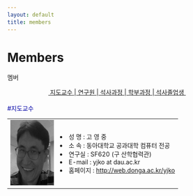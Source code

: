 ```yaml
---
layout: default
title: members
---
```

<div class="post">
	<h1 class="pageTitle">Members</h1>
	<p class="meta">멤버</p>
	<div class="linklink" style = "text-align:center;">
		<a href="#1">&nbsp;지도교수&nbsp;</a>|<a href="#2">&nbsp;연구원&nbsp;</a>|<a href="#3">&nbsp;석사과정&nbsp;</a>|<a href="#4">&nbsp;학부과정&nbsp;</a>|<a href="#5">&nbsp;석사졸업생&nbsp;</a></div>
	<br>
</div>

<div class="post">
	<a name="1"><font style = "color:#0000A5;">#지도교수</font></a>
	<table frame=void>
		<tr>
			<td><img src="/assets/img/members/yjko.jpg" width = "100px" height = "150px"></td>
			<td>
				<li>성  명 : 고 영 중</li>
				<li>소  속 : 동아대학교 공과대학 컴퓨터 전공</li>
				<li>연구실 : SF620 (구 산학협력관)</li>
				<li>E-mail : yjko at dau.ac.kr</li>
				<li>홈페이지 : <a href="http://web.donga.ac.kr/yjko" target="_blank">http://web.donga.ac.kr/yjko</a></li>
			</td>
		</tr>
	</table>
</div>




